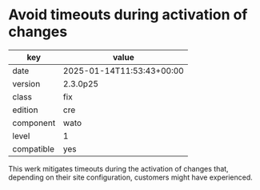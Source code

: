 [//]: # (werk v2)
# Avoid timeouts during activation of changes

key        | value
---------- | ---
date       | 2025-01-14T11:53:43+00:00
version    | 2.3.0p25
class      | fix
edition    | cre
component  | wato
level      | 1
compatible | yes

This werk mitigates timeouts during the activation of changes that, depending on their site
configuration, customers might have experienced.

